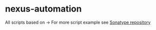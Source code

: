 # nexus-automation
All scripts based on -> 
For more script example see [Sonatype repository](https://github.com/sonatype-nexus-community/nexus-scripting-examples)
